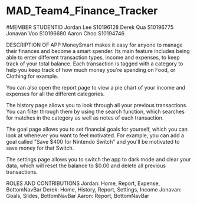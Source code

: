 # MAD_Team4_Finance_Tracker

#MEMBER					STUDENTID
Jordan Lee      S10196128
Derek Qua       S10196775
Jonavan Voo     S10196680
Aaron Choo      S10194746

DESCRIPTION OF APP
MoneySmart makes it easy for anyone to manage their finances and become
a smart spender. Its main feature includes being able to enter different
transaction types, income and expenses, to keep track of your total 
balance. Each transaction is tagged with a category to help you keep
track of how much money you're spending on Food, or Clothing for example.

You can also open the report page to view a pie chart of your income and
expenses for all the different categories.

The history page allows you to look through all your previous transactions.
You can filter through them by using the search function, which searches for
matches in the category as well as notes of each transaction.

The goal page allows you to set financial goals for yourself, which you can
look at whenever you want to feel motivated. For example, you can add a goal
called "Save $400 for Nintendo Switch" and you'll be motivated to save money
for that Switch.

The settings page allows you to switch the app to dark mode and clear your
data, which will reset the balance to $0.00 and delete all previous
transactions.

ROLES AND CONTRIBUTIONS
Jordan: Home, Report, Expense, BottomNavBar
Derek: Home, History, Report, Settings, Income
Jonavan: Goals, Slides, BottomNavBar
Aaron: Report, BottomNavBar

